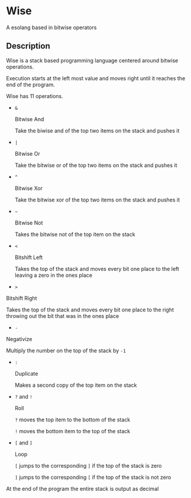 # Wise

A esolang based in bitwise operators

## Description

Wise is a stack based programming language centered around bitwise operations.

Execution starts at the left most value and moves right until it reaches the end of the program.

Wise has 11 operations.

* `&`

  Bitwise And
  
  Take the biwise and of the top two items on the stack and pushes it
  
* `|`

  Bitwise Or
  
  Take the bitwise or of the top two items on the stack and pushes it
  
* `^`

  Bitwise Xor
  
  Take the bitwise xor of the top two items on the stack and pushes it
  
* `~`

  Bitwise Not
  
  Takes the bitwise not of the top item on the stack
  
* `<`

  Bitshift Left
  
  Takes the top of the stack and moves every bit one place to the left leaving a zero in the ones place
  
*  `>`

  Bitshift Right
  
  Takes the top of the stack and moves every bit one place to the right throwing out the bit that was in the ones place
  
*  `-`

  Negativize
  
  Multiply the number on the top of the stack by `-1`
  
*  `:`

   Duplicate
   
   Makes a second copy of the top item on the stack
   
*  `?` and `!`

   Roll
   
   `?` moves the top item to the bottom of the stack
   
   `!` moves the bottom item to the top of the stack
   
*  `[` and `]`

   Loop
   
   `[` jumps to the corresponding `]` if the top of the stack is zero
   
   `]` jumps to the corresponding `[` if the top of the stack is not zero
   
At the end of the program the entire stack is output as decimal
